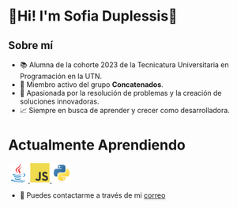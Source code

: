 # 🌸Hi! I'm Sofia Duplessis🌸

## Sobre mí

- 📚 Alumna de la cohorte 2023 de la Tecnicatura Universitaria en Programación en la UTN.
- 💼 Miembro activo del grupo **Concatenados**.
- 🌟 Apasionada por la resolución de problemas y la creación de soluciones innovadoras.
- 📈 Siempre en busca de aprender y crecer como desarrolladora.

# Actualmente Aprendiendo
<p align="left"> <a href="https://www.java.com" target="_blank" rel="noreferrer"> <img src="https://raw.githubusercontent.com/devicons/devicon/master/icons/java/java-original.svg" alt="java" width="40" height="40"/> </a> <a href="https://developer.mozilla.org/en-US/docs/Web/JavaScript" target="_blank" rel="noreferrer"> <img src="https://raw.githubusercontent.com/devicons/devicon/master/icons/javascript/javascript-original.svg" alt="javascript" width="40" height="40"/> </a> <a href="https://www.python.org" target="_blank" rel="noreferrer"> <img src="https://raw.githubusercontent.com/devicons/devicon/master/icons/python/python-original.svg" alt="python" width="40" height="40"/> </a> </p>

- 📧 Puedes contactarme a través de mi  <a href="mailto:sofyduple58@gmail.com">correo</a>

